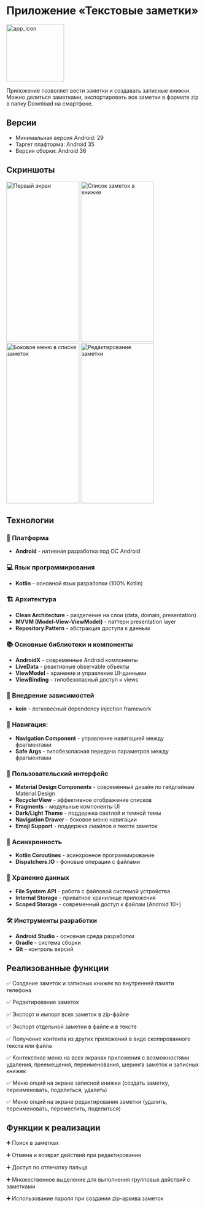 # Приложение «Текстовые заметки»

<img width="150" height="150" alt="app_icon" src="https://github.com/user-attachments/assets/13ebba47-205a-4619-936d-4ac1aa6be915" />


Приложение позволяет вести заметки и создавать записные книжки. Можно делиться заметками, экспортировать все заметки в формате zip в папку Download на смартфоне.

## Версии

- Минимальная версия Android: 29
- Таргет плафторма: Android 35
- Версия сборки: Android 36

## Скриншоты

<img width="190" height="418" alt="Первый экран" src="https://github.com/user-attachments/assets/d3f04644-444b-4de8-8f67-b956be87ba56" />
<img width="190" height="418" alt="Список заметок в книжке" src="https://github.com/user-attachments/assets/5564c817-cc6c-42c7-83b8-32279b7c8f8f" />
<img width="190" height="418" alt="Боковое меню в списке заметок" src="https://github.com/user-attachments/assets/f4901eff-e10e-4165-a711-b3c9820ba1be" />
<img width="190" height="418" alt="Редактирование заметки" src="https://github.com/user-attachments/assets/4af70bd2-10c0-42cb-8254-c27dc828b76d" />


## Технологии

### 📱 Платформа

- **Android** - нативная разработка под ОС Android
 
### 💻 Язык программирования

- **Kotlin** - основной язык разработки (100% Kotlin)

### 🏗️ Архитектура

- **Clean Architecture**  - разделение на слои (data, domain, presentation)
- **MVVM  (Model-View-ViewModel)** - паттерн presentation layer
- **Repository Pattern** - абстракция доступа к данным

### 📚 Основные библиотеки и компоненты

- **AndroidX** - современные Android компоненты
- **LiveData** - реактивные observable объекты
- **ViewModel** - хранение и управление UI-данными
- **ViewBinding** - типобезопасный доступ к views

### 🧩 Внедрение зависимостей

- **koin** - легковесный dependency injection framework

### 🧭 Навигация:

- **Navigation Component**  - управление навигацией между фрагментами
- **Safe Args** - типобезопасная передача параметров между фрагментами

### 🎨 Пользовательский интерфейс

- **Material Design Components** - современный дизайн по гайдлайнам Material Design
- **RecyclerView** - эффективное отображение списков
- **Fragments** - модульные компоненты UI
- **Dark/Light Theme** - поддержка светлой и темной темы
- **Navigation Drawer** - боковое меню навигации
- **Emoji Support** - поддержка смайлов в тексте заметок

### 🔄 Асинхронность

- **Kotlin Coroutines** - асинхронное программирование
- **Dispatchers.IO** - фоновые операции с файлами

### 💾 Хранение данных

- **File System API** - работа с файловой системой устройства
- **Internal Storage** - приватное хранилище приложения
- **Scoped Storage** - современный доступ к файлам (Android 10+)

### 🛠️ Инструменты разработки

- **Android Studio** - основная среда разработки
- **Gradle** - система сборки
- **Git** - контроль версий


 ## Реализованные функции
 
 ✅ Создание заметок и записных книжек во внутренней памяти телефона
 
 ✅ Редактирование заметок
 
 ✅ Экспорт и импорт всех заметок в zip-файле
 
 ✅ Экспорт отдельной заметки в файле и в тексте
 
 ✅ Получение контента из других приложений в виде скопированного текста или файла
 
 ✅ Контекстное меню на всех экранах приложения с возможностями удаления, преемещения, переименования, шеринга заметок и записных книжек
 
 ✅ Меню опций на экране записной книжки (создать заметку, переименовать, поделиться, удалить)
 
 ✅ Меню опций на экране редактирования заметки (удалить, переименовать, переместить, поделиться)
 

  ## Функции к реализации
  
  ➕ Поиск в заметках
  
  ➕ Отмена и возврат действий при редактировании
  
  ➕ Доступ по отпечатку пальца
  
  ➕ Множественное выделение для выполнения групповых действий с заметками
  
  ➕ Использование пароля при создании zip-архива заметок
  
